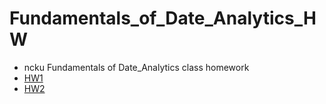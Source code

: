 # Fundamentals_of_Date_Analytics_HW
- ncku Fundamentals of Date_Analytics class homework
- [HW1](https://github.com/IKMLab/FDA_practice#2-plot-score-distribution-for-the-user-with-the-most-number-of-reviews)
- [HW2](https://docs.google.com/presentation/d/1RWZ3iLf4hEhRvqwdTERZwAPVmHDpQngNHBr7t-UcGPY/edit#slide=id.g54989dd1e6_0_19)
